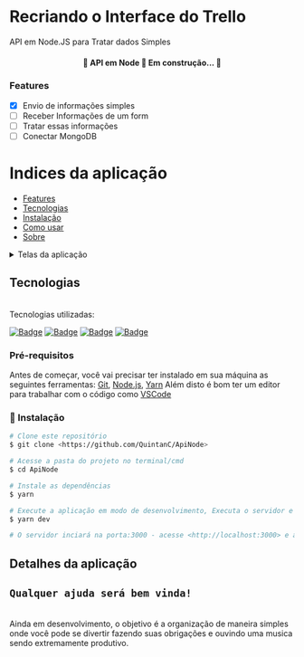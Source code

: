 # Recriando o Interface do Trello

API em Node.JS para Tratar dados Simples

<h4 align="center"> 
	🚧  API em Node 🚀 Em construção...  🚧
</h4>

### Features

- [x] Envio de informações simples
- [ ] Receber Informações de um form
- [ ] Tratar essas informações
- [ ] Conectar MongoDB

Indices da aplicação
=================
<!--ts-->
   * [Features](#Features)
   * [Tecnologias](#tecnologias)
   * [Instalação](#instalação)
   * [Como usar](#comandos)
   * [Sobre](#Detalhes-da-aplicação)
<!--te-->

<details>
  <summary>Telas da aplicação</summary>
    <img src="src/images/README/home.png" width='340px' height='150px'>
    <img src="src/images/README/home.png" width='340px' height='150px'>
    <img src="src/images/README/home.png" width='340px' height='150px'>
</details>



## Tecnologias

<br>
Tecnologias utilizadas:<br>

<a href="https://code.visualstudio.com/">![Badge](https://img.shields.io/badge/-Visual%20Studio%20Code-000000?style=for-the-badge&logo=visual-studio-code)</a>
<a href="https://nodejs.org/en/">![Badge](https://img.shields.io/badge/-Node%20JS-1d662e?style=for-the-badge&logo=node.js)</a>
<a href="https://www.w3schools.com/css/">![Badge](https://img.shields.io/badge/-CSS-blue?style=for-the-badge&logo=css3)</a>
<a href="https://www.typescriptlang.org/">![Badge](https://img.shields.io/badge/-Typescript-000000?style=for-the-badge&logo=typescript)</a>

### Pré-requisitos

Antes de começar, você vai precisar ter instalado em sua máquina as seguintes ferramentas:
[Git](https://git-scm.com), [Node.js](https://nodejs.org/en/), [Yarn](https://yarnpkg.com/) 
Além disto é bom ter um editor para trabalhar com o código como [VSCode](https://code.visualstudio.com/)

### 🎲 Instalação

```bash
# Clone este repositório
$ git clone <https://github.com/QuintanC/ApiNode>

# Acesse a pasta do projeto no terminal/cmd
$ cd ApiNode

# Instale as dependências
$ yarn

# Execute a aplicação em modo de desenvolvimento, Executa o servidor e a aplicação juntos
$ yarn dev

# O servidor inciará na porta:3000 - acesse <http://localhost:3000> e a aplicação Da api na porta:5000 -  acesse <http://localhost:5000>
```
## Detalhes da aplicação  
## `Qualquer ajuda será bem vinda!` 
<br>
Ainda em desenvolvimento, o objetivo é a organização de maneira simples onde você pode se divertir fazendo suas obrigações e ouvindo uma musica sendo extremamente produtivo.
